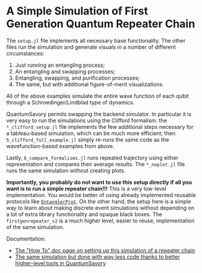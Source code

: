 # A Simple Simulation of First Generation Quantum Repeater Chain

The `setup.jl` file implements all necessary base functionality.
The other files run the simulation and generate visuals in a number of different circumstances:
1. Just running an entangling process;
2. An entangling and swapping processes;
3. Entangling, swapping, and purification processes;
4. The same, but with additional figure-of-merit visualizations.

All of the above examples simulate the entire wave function of each qubit through a Schroedinger/Lindblad type of dynamics.

QuantumSavory permits swapping the backend simulator. In particular it is very easy to run the simulations using the Clifford formalism: the `*_clifford_setup.jl` file implements the few additional steps necessary for a tableau-based simulation, which can be much more efficient; then `5_clifford_full_example.jl` simply re-runs the same code as the wavefunction-based examples from above.

Lastly, `6_compare_formalisms.jl` runs repeated trajectory using either representation and compares their average results. The `*_noplot.jl` file runs the same simulation without creating plots.

**Importantly, you probably do not want to use this setup directly if all you want is to run a simple repeater chain!!!** This is a very low-level implementation. You would be better of using already implemented reusable protocols like [`EntanglerProt`](https://qs.quantumsavory.org/dev/API_ProtocolZoo/#QuantumSavory.ProtocolZoo.EntanglerProt). On the other hand, the setup here is a simple way to learn about making discrete event simulations without depending on a lot of extra library functionality and opaque black boxes. The `firstgenrepeater_v2` is a much higher level, easier to reuse, implementation of the same simulation.

Documentation:

- [The "How To" doc page on setting up this simulation of a repeater chain](https://qs.quantumsavory.org/dev/howto/firstgenrepeater/firstgenrepeater)
- [The same simulation but done with way less code thanks to better higher-level tools in QuantumSavory](https://qs.quantumsavory.org/dev/howto/firstgenrepeater_v2/firstgenrepeater_v2)
